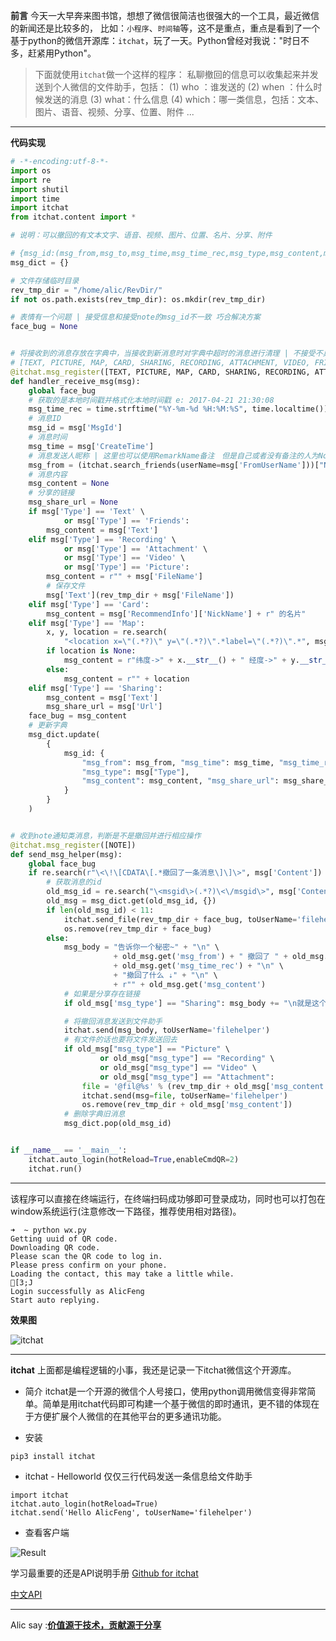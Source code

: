**前言**
    今天一大早奔来图书馆，想想了微信很简洁也很强大的一个工具，最近微信的新闻还是比较多的， 比如：`小程序`、`时间轴`等，这不是重点，重点是看到了一个基于python的微信开源库：`itchat`，玩了一天。Python曾经对我说："时日不多，赶紧用Python"。
> 下面就使用`itchat`做一个这样的程序：
私聊撤回的信息可以收集起来并发送到个人微信的文件助手，包括：
(1) who ：谁发送的
(2) when ：什么时候发送的消息
(3) what：什么信息
(4) which：哪一类信息，包括：文本、图片、语音、视频、分享、位置、附件
...

___
**代码实现**
```python
# -*-encoding:utf-8-*-
import os
import re
import shutil
import time
import itchat
from itchat.content import *

# 说明：可以撤回的有文本文字、语音、视频、图片、位置、名片、分享、附件

# {msg_id:(msg_from,msg_to,msg_time,msg_time_rec,msg_type,msg_content,msg_share_url)}
msg_dict = {}

# 文件存储临时目录
rev_tmp_dir = "/home/alic/RevDir/"
if not os.path.exists(rev_tmp_dir): os.mkdir(rev_tmp_dir)

# 表情有一个问题 | 接受信息和接受note的msg_id不一致 巧合解决方案
face_bug = None


# 将接收到的消息存放在字典中，当接收到新消息时对字典中超时的消息进行清理 | 不接受不具有撤回功能的信息
# [TEXT, PICTURE, MAP, CARD, SHARING, RECORDING, ATTACHMENT, VIDEO, FRIENDS, NOTE]
@itchat.msg_register([TEXT, PICTURE, MAP, CARD, SHARING, RECORDING, ATTACHMENT, VIDEO])
def handler_receive_msg(msg):
    global face_bug
    # 获取的是本地时间戳并格式化本地时间戳 e: 2017-04-21 21:30:08
    msg_time_rec = time.strftime("%Y-%m-%d %H:%M:%S", time.localtime())
    # 消息ID
    msg_id = msg['MsgId']
    # 消息时间
    msg_time = msg['CreateTime']
    # 消息发送人昵称 | 这里也可以使用RemarkName备注　但是自己或者没有备注的人为None
    msg_from = (itchat.search_friends(userName=msg['FromUserName']))["NickName"]
    # 消息内容
    msg_content = None
    # 分享的链接
    msg_share_url = None
    if msg['Type'] == 'Text' \
            or msg['Type'] == 'Friends':
        msg_content = msg['Text']
    elif msg['Type'] == 'Recording' \
            or msg['Type'] == 'Attachment' \
            or msg['Type'] == 'Video' \
            or msg['Type'] == 'Picture':
        msg_content = r"" + msg['FileName']
        # 保存文件
        msg['Text'](rev_tmp_dir + msg['FileName'])
    elif msg['Type'] == 'Card':
        msg_content = msg['RecommendInfo']['NickName'] + r" 的名片"
    elif msg['Type'] == 'Map':
        x, y, location = re.search(
            "<location x=\"(.*?)\" y=\"(.*?)\".*label=\"(.*?)\".*", msg['OriContent']).group(1, 2, 3)
        if location is None:
            msg_content = r"纬度->" + x.__str__() + " 经度->" + y.__str__()
        else:
            msg_content = r"" + location
    elif msg['Type'] == 'Sharing':
        msg_content = msg['Text']
        msg_share_url = msg['Url']
    face_bug = msg_content
    # 更新字典
    msg_dict.update(
        {
            msg_id: {
                "msg_from": msg_from, "msg_time": msg_time, "msg_time_rec": msg_time_rec,
                "msg_type": msg["Type"],
                "msg_content": msg_content, "msg_share_url": msg_share_url
            }
        }
    )


# 收到note通知类消息，判断是不是撤回并进行相应操作
@itchat.msg_register([NOTE])
def send_msg_helper(msg):
    global face_bug
    if re.search(r"\<\!\[CDATA\[.*撤回了一条消息\]\]\>", msg['Content']) is not None:
        # 获取消息的id
        old_msg_id = re.search("\<msgid\>(.*?)\<\/msgid\>", msg['Content']).group(1)
        old_msg = msg_dict.get(old_msg_id, {})
        if len(old_msg_id) < 11:
            itchat.send_file(rev_tmp_dir + face_bug, toUserName='filehelper')
            os.remove(rev_tmp_dir + face_bug)
        else:
            msg_body = "告诉你一个秘密~" + "\n" \
                       + old_msg.get('msg_from') + " 撤回了 " + old_msg.get("msg_type") + " 消息" + "\n" \
                       + old_msg.get('msg_time_rec') + "\n" \
                       + "撤回了什么 ⇣" + "\n" \
                       + r"" + old_msg.get('msg_content')
            # 如果是分享存在链接
            if old_msg['msg_type'] == "Sharing": msg_body += "\n就是这个链接➣ " + old_msg.get('msg_share_url')

            # 将撤回消息发送到文件助手
            itchat.send(msg_body, toUserName='filehelper')
            # 有文件的话也要将文件发送回去
            if old_msg["msg_type"] == "Picture" \
                    or old_msg["msg_type"] == "Recording" \
                    or old_msg["msg_type"] == "Video" \
                    or old_msg["msg_type"] == "Attachment":
                file = '@fil@%s' % (rev_tmp_dir + old_msg['msg_content'])
                itchat.send(msg=file, toUserName='filehelper')
                os.remove(rev_tmp_dir + old_msg['msg_content'])
            # 删除字典旧消息
            msg_dict.pop(old_msg_id)


if __name__ == '__main__':
    itchat.auto_login(hotReload=True,enableCmdQR=2)
    itchat.run()
```
___
该程序可以直接在终端运行，在终端扫码成功够即可登录成功，同时也可以打包在window系统运行(注意修改一下路径，推荐使用相对路径)。
```
➜  ~ python wx.py
Getting uuid of QR code.
Downloading QR code.
Please scan the QR code to log in.
Please press confirm on your phone.
Loading the contact, this may take a little while.
[3;J
Login successfully as AlicFeng
Start auto replying.
```
**效果图**

![itchat](http://upload-images.jianshu.io/upload_images/1678789-758c99c41e928c4e.png?imageMogr2/auto-orient/strip%7CimageView2/2/w/1240)

___
**itchat**
上面都是编程逻辑的小事，我还是记录一下itchat微信这个开源库。
 - 简介
itchat是一个开源的微信个人号接口，使用python调用微信变得非常简单。简单是用itchat代码即可构建一个基于微信的即时通讯，更不错的体现在于方便扩展个人微信的在其他平台的更多通讯功能。

- 安装
```
pip3 install itchat
```

- itchat - Helloworld
仅仅三行代码发送一条信息给文件助手
```
import itchat
itchat.auto_login(hotReload=True)
itchat.send('Hello AlicFeng', toUserName='filehelper')
```
- 查看客户端

![Result](http://upload-images.jianshu.io/upload_images/1678789-d42e7da3cb2b1d32.png?imageMogr2/auto-orient/strip%7CimageView2/2/w/1240)

学习最重要的还是API说明手册
[Github for itchat](https://github.com/liduanwei/ItChat)

[中文API](http://itchat.readthedocs.io/zh/latest/)

___
Alic say :**[价值源于技术，贡献源于分享](https://github.com/alicfeng)**
